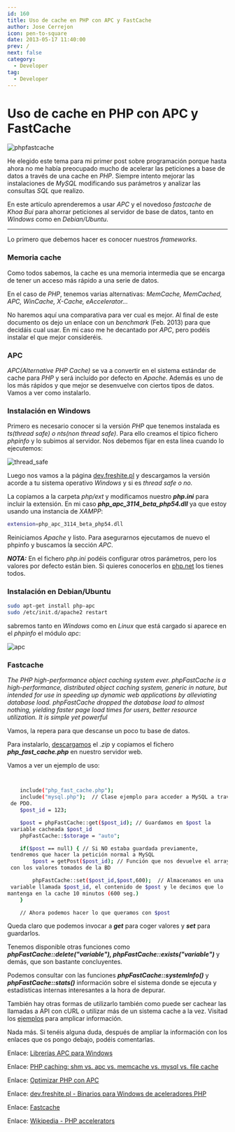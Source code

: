 ```yaml
---
id: 160
title: Uso de cache en PHP con APC y FastCache
author: Jose Cerrejon
icon: pen-to-square
date: 2013-05-17 11:40:00
prev: /
next: false
category:
  - Developer
tag:
  - Developer
---
```


# Uso de cache en PHP con APC y FastCache

![phpfastcache](/images/2013/05/fastcache.jpg)

He elegido este tema para mi primer post sobre programación porque hasta ahora no me había preocupado mucho de acelerar las peticiones a base de datos a través de una cache en *PHP*. Siempre intento mejorar las instalaciones de *MySQL* modificando sus parámetros y analizar las consultas *SQL* que realizo.

En este artículo aprenderemos a usar *APC* y el novedoso *fastcache* de *Khoa Bui* para ahorrar peticiones al servidor de base de datos, tanto en *Windows* como en *Debian/Ubuntu*.

- - -
Lo primero que debemos hacer es conocer nuestros *frameworks*.

###  Memoria cache

Como todos sabemos, la cache es una memoria intermedia que se encarga de tener un acceso más rápido a una serie de datos. 

En el caso de *PHP*, tenemos varias alternativas: *MemCache, MemCached, APC, WinCache, X-Cache, eAccelerator...*

No haremos aquí una comparativa para ver cual es mejor. Al final de este documento os dejo un enlace con un *benchmark* (Feb. 2013) para que decidáis cual usar. En mi caso me he decantado por *APC*, pero podéis instalar el que mejor consideréis.

###  APC

*APC(Alternative PHP Cache)* se va a convertir en el sistema estándar de cache para *PHP* y será incluído por defecto en *Apache*. Además es uno de los más rápidos y que mejor se desenvuelve con ciertos tipos de datos. Vamos a ver como instalarlo.

###  Instalación en Windows

Primero es necesario conocer si la versión *PHP* que tenemos instalada es *ts(thread safe) o nts(non thread safe)*. Para ello creamos el típico fichero *phpinfo* y lo subimos al servidor. Nos debemos fijar en esta línea cuando lo ejecutemos:

![thread_safe](/images/2013/05/thread_safe.jpg)

Luego nos vamos a la página [dev.freshite.pl](http://dev.freshsite.pl/php-accelerators/apc.html) y descargamos la versión acorde a tu sistema operativo *Windows* y si es *thread safe o no.*

La copiamos a la carpeta *php/ext* y modificamos nuestro ***php.ini*** para incluir la extensión. En mi caso ***php_apc_3114_beta_php54.dll*** ya que estoy usando una instancia de *XAMPP*:

```bash
extension=php_apc_3114_beta_php54.dll
```

Reiniciamos *Apache* y listo. Para asegurarnos ejecutamos de nuevo el phpinfo y buscamos la sección *APC*.

***NOTA:*** En el fichero *php.ini* podéis configurar otros parámetros, pero los valores por defecto están bien. Si quieres conocerlos en [php.net](http://www.php.net/manual/es/apc.configuration.php) los tienes todos.

###  Instalación en Debian/Ubuntu
```bash
sudo apt-get install php-apc
sudo /etc/init.d/apache2 restart
```

sabremos tanto en *Windows* como en *Linux* que está cargado si aparece en el *phpinfo* el módulo *apc*:

![apc](/images/2013/05/apc.jpg)

###  Fastcache

*The PHP high-performance object caching system ever. phpFastCache is a high-performance, distributed object caching system, generic in nature, but intended for use in speeding up dynamic web applications by alleviating database load. phpFastCache dropped the database load to almost nothing, yielding faster page load times for users, better resource utilization. It is simple yet powerful*

Vamos, la repera para que descanse un poco tu base de datos.

Para instalarlo, [descargamos](https://github.com/khoaofgod/phpfastcache) el *.zip* y copiamos el fichero ***php_fast_cache.php*** en nuestro servidor web.

Vamos a ver un ejemplo de uso:

```bash


    include("php_fast_cache.php");
    include("mysql.php");  // Clase ejemplo para acceder a MySQL a través
 de PDO.
    $post_id = 123;

    $post = phpFastCache::get($post_id); // Guardamos en $post la
 variable cacheada $post_id
    phpFastCache::$storage = "auto";

    if($post == null) { // Si NO estaba guardada previamente,
 tendremos que hacer la petición normal a MySQL
        $post = getPost($post_id); // Función que nos devuelve el array
 con los valores tomados de la BD

        phpFastCache::set($post_id,$post,600);  // Almacenamos en una
 variable llamada $post_id, el contenido de $post y le decimos que lo
mantenga en la cache 10 minutos (600 seg.)
    }

    // Ahora podemos hacer lo que queramos con $post

```

Queda claro que podemos invocar a ***get*** para coger valores y ***set*** para guardarlos.

Tenemos disponible otras funciones como ***phpFastCache::delete("variable"), phpFastCache::exists("variable")*** y demás, que son bastante concluyentes.

Podemos consultar con las funciones ***phpFastCache::systemInfo()*** y ***phpFastCache::stats()*** información sobre el sistema donde se ejecuta y estadísticas internas interesantes a la hora de depurar.

También hay otras formas de utilizarlo también como puede ser cachear las llamadas a API con cURL o utilizar más de un sistema cache a la vez. Visitad los [ejemplos](http://www.phpfastcache.com/#example) para amplicar información.

Nada más. Si tenéis alguna duda, después de ampliar la información con los enlaces que os pongo debajo, podéis comentarlas.


Enlace: [Librerías APC para Windows](http://dev.freshsite.pl/php-accelerators/apc.html)

Enlace: [PHP caching: shm vs. apc vs. memcache vs. mysql vs. file cache](http://we-love-php.blogspot.com.es/2013/02/php-caching-shm-apc-memcache-mysql-file-cache.html)

Enlace: [Optimizar PHP con APC](http://webplusplus.blogspot.com.es/2011/10/optimizar-php-con-apc.html)

Enlace: [dev.freshite.pl - Binarios para Windows de aceleradores PHP](http://dev.freshsite.pl/php-accelerators/apc.html)

Enlace: [Fastcache](http://www.phpfastcache.com)

Enlace: [Wikipedia - PHP accelerators](http://en.wikipedia.org/wiki/List_of_PHP_accelerators)